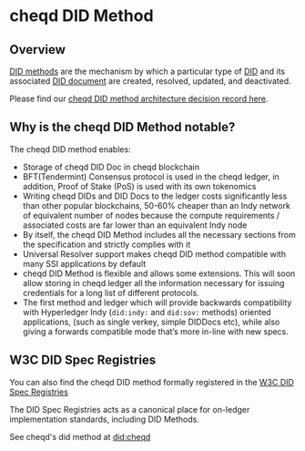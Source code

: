 # cheqd DID Method

## Overview

[DID methods](https://www.w3.org/TR/did-core/#dfn-did-methods) are the mechanism by which a particular type of [DID](https://www.w3.org/TR/did-core/#dfn-decentralized-identifiers) and its associated [DID document](https://www.w3.org/TR/did-core/#dfn-did-documents) are created, resolved, updated, and deactivated.

Please find our [cheqd DID method architecture decision record here](https://docs.cheqd.io/node/architecture/adr-list/adr-002-cheqd-did-method).

## Why is the cheqd DID Method notable?

The cheqd DID method enables:

* Storage of cheqd DID Doc in cheqd blockchain
* BFT(Tendermint) Consensus protocol is used in the cheqd ledger, in addition, Proof of Stake (PoS) is used with its own tokenomics
* Writing cheqd DIDs and DID Docs to the ledger costs significantly less than other popular blockchains, 50-60% cheaper than an Indy network of equivalent number of nodes because the compute requirements / associated costs are far lower than an equivalent Indy node
* By itself, the cheqd DID Method includes all the necessary sections from the specification and strictly complies with it
* Universal Resolver support makes cheqd DID method compatible with many SSI applications by default
* cheqd DID Method is flexible and allows some extensions. This will soon allow storing in cheqd ledger all the information necessary for issuing credentials for a long list of different protocols.
* The first method and ledger which will provide backwards compatibility with Hyperledger Indy (`did:indy:` and `did:sov:` methods) oriented applications, (such as single verkey, simple DIDDocs etc), while also giving a forwards compatible mode that’s more in-line with new specs.

## W3C DID Spec Registries

You can also find the cheqd DID method formally registered in the [W3C DID Spec Registries](https://www.w3.org/TR/did-spec-registries/)

The DID Spec Registries acts as a canonical place for on-ledger implementation standards, including DID Methods.  

See cheqd's did method at [did:cheqd](https://github.com/w3c/did-test-suite/blob/main/packages/did-core-test-server/suites/implementations/did-cheqd.json)
